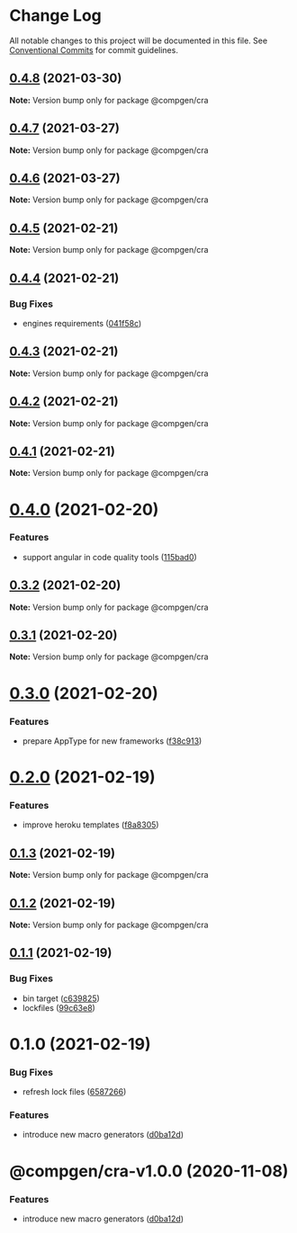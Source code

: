 # Change Log

All notable changes to this project will be documented in this file.
See [Conventional Commits](https://conventionalcommits.org) for commit guidelines.

## [0.4.8](https://github.com/developer239/compgen/compare/@compgen/cra@0.4.7...@compgen/cra@0.4.8) (2021-03-30)

**Note:** Version bump only for package @compgen/cra





## [0.4.7](https://github.com/developer239/compgen/compare/@compgen/cra@0.4.6...@compgen/cra@0.4.7) (2021-03-27)

**Note:** Version bump only for package @compgen/cra





## [0.4.6](https://github.com/developer239/compgen/compare/@compgen/cra@0.4.5...@compgen/cra@0.4.6) (2021-03-27)

**Note:** Version bump only for package @compgen/cra





## [0.4.5](https://github.com/developer239/compgen/compare/@compgen/cra@0.4.4...@compgen/cra@0.4.5) (2021-02-21)

**Note:** Version bump only for package @compgen/cra





## [0.4.4](https://github.com/developer239/compgen/compare/@compgen/cra@0.4.3...@compgen/cra@0.4.4) (2021-02-21)


### Bug Fixes

* engines requirements ([041f58c](https://github.com/developer239/compgen/commit/041f58cffca7b9db89515ed7e2d77535750cedd6))





## [0.4.3](https://github.com/developer239/compgen/compare/@compgen/cra@0.4.2...@compgen/cra@0.4.3) (2021-02-21)

**Note:** Version bump only for package @compgen/cra





## [0.4.2](https://github.com/developer239/compgen/compare/@compgen/cra@0.4.1...@compgen/cra@0.4.2) (2021-02-21)

**Note:** Version bump only for package @compgen/cra





## [0.4.1](https://github.com/developer239/compgen/compare/@compgen/cra@0.4.0...@compgen/cra@0.4.1) (2021-02-21)

**Note:** Version bump only for package @compgen/cra





# [0.4.0](https://github.com/developer239/compgen/compare/@compgen/cra@0.3.2...@compgen/cra@0.4.0) (2021-02-20)


### Features

* support angular in code quality tools ([115bad0](https://github.com/developer239/compgen/commit/115bad0e04e490152dcf57341ae2a3c6112f6e2d))





## [0.3.2](https://github.com/developer239/compgen/compare/@compgen/cra@0.3.1...@compgen/cra@0.3.2) (2021-02-20)

**Note:** Version bump only for package @compgen/cra





## [0.3.1](https://github.com/developer239/compgen/compare/@compgen/cra@0.3.0...@compgen/cra@0.3.1) (2021-02-20)

**Note:** Version bump only for package @compgen/cra





# [0.3.0](https://github.com/developer239/compgen/compare/@compgen/cra@0.2.0...@compgen/cra@0.3.0) (2021-02-20)


### Features

* prepare AppType for new frameworks ([f38c913](https://github.com/developer239/compgen/commit/f38c913f37d6e353648acab3393ac9678c245c30))





# [0.2.0](https://github.com/developer239/compgen/compare/@compgen/cra@0.1.3...@compgen/cra@0.2.0) (2021-02-19)


### Features

* improve heroku templates ([f8a8305](https://github.com/developer239/compgen/commit/f8a8305d029ed4562e7cf3878ef3d1b1285c42d7))





## [0.1.3](https://github.com/developer239/compgen/compare/@compgen/cra@0.1.2...@compgen/cra@0.1.3) (2021-02-19)

**Note:** Version bump only for package @compgen/cra





## [0.1.2](https://github.com/developer239/compgen/compare/@compgen/cra@0.1.1...@compgen/cra@0.1.2) (2021-02-19)

**Note:** Version bump only for package @compgen/cra





## [0.1.1](https://github.com/developer239/compgen/compare/@compgen/cra@0.1.0...@compgen/cra@0.1.1) (2021-02-19)


### Bug Fixes

* bin target ([c639825](https://github.com/developer239/compgen/commit/c639825f9c5c430880d33deeb648c9a087102fae))
* lockfiles ([99c63e8](https://github.com/developer239/compgen/commit/99c63e8f7192b2a8262f74e6f0fbd6943ebc1eb4))





# 0.1.0 (2021-02-19)


### Bug Fixes

* refresh lock files ([6587266](https://github.com/developer239/compgen/commit/658726677f8e29849ac47411a84a5569008fa3e0))


### Features

* introduce new macro generators ([d0ba12d](https://github.com/developer239/compgen/commit/d0ba12d99e495e77bc2645d1a61a59bde858ba8a))





# @compgen/cra-v1.0.0 (2020-11-08)


### Features

* introduce new macro generators ([d0ba12d](https://github.com/developer239/compgen/commit/d0ba12d99e495e77bc2645d1a61a59bde858ba8a))
